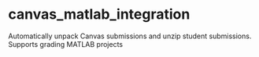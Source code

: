 # canvas_matlab_integration
Automatically unpack Canvas submissions and unzip student submissions. Supports grading MATLAB projects
